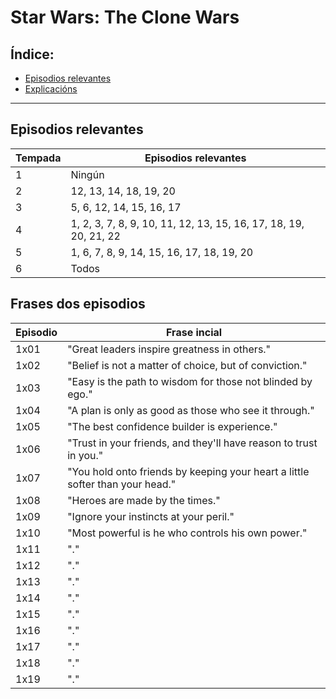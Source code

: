 # Star Wars: The Clone Wars

## Índice:
* [Episodios relevantes](sw-cw.md#episodiosrelevantes)
* [Explicacións](sw-cw.md#frasesdosepisodios)

------

## Episodios relevantes

| Tempada	          	| Episodios relevantes                                               |
| ------------ 		    | ------------- 		                                             |
| 1 		        	| Ningún                                                             |
| 2 		        	| 12, 13, 14, 18, 19, 20                                             |
| 3 		        	| 5, 6, 12, 14, 15, 16, 17                                           |
| 4 		        	| 1, 2, 3, 7, 8, 9, 10, 11, 12, 13, 15, 16, 17, 18, 19, 20, 21, 22   |
| 5 		        	| 1, 6, 7, 8, 9, 14, 15, 16, 17, 18, 19, 20                          |
| 6 		        	| Todos                                                              |

## Frases dos episodios

| Episodio	          	| Frase incial                                                                                          |
| ------------ 		    | ------------- 		                                                                                |
| 1x01 		        	| "Great leaders inspire greatness in others."                                                          |
| 1x02 		        	| "Belief is not a matter of choice, but of conviction."                                                |
| 1x03 		        	| "Easy is the path to wisdom for those not blinded by ego."                                            |
| 1x04 		        	| "A plan is only as good as those who see it through."                                                 |
| 1x05 		        	| "The best confidence builder is experience."                                                          |
| 1x06 		        	| "Trust in your friends, and they'll have reason to trust in you."                                     |
| 1x07 		        	| "You hold onto friends by keeping your heart a little softer than your head."                         |
| 1x08 		        	| "Heroes are made by the times."                                                                       |
| 1x09 		        	| "Ignore your instincts at your peril."                                                                |
| 1x10 		        	| "Most powerful is he who controls his own power."                                                     |
| 1x11 		        	| "."             |
| 1x12 		        	| "."             |
| 1x13 		        	| "."             |
| 1x14 		        	| "."             |
| 1x15 		        	| "."             |
| 1x16 		        	| "."             |
| 1x17 		        	| "."             |
| 1x18 		        	| "."             |
| 1x19 		        	| "."             |

